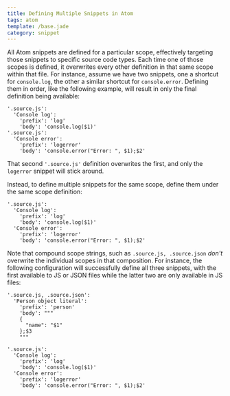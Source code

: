 ```yaml
---
title: Defining Multiple Snippets in Atom
tags: atom
template: /base.jade
category: snippet
---
```


All Atom snippets are defined for a particular scope, effectively targeting those snippets to specific source code types. Each time one of those scopes is defined, it overwrites every other definition in that same scope within that file. For instance, assume we have two snippets, one a shortcut for `console.log`, the other a similar shortcut for `console.error`.  Defining them in order, like the following example, will result in only the final definition being available:

```
'.source.js':
  'Console log':
    'prefix': 'log'
    'body': 'console.log($1)'
'.source.js':
  'Console error':
    'prefix': 'logerror'
    'body': 'console.error("Error: ", $1);$2'
```

That second `'.source.js'` definition overwrites the first, and only the `logerror` snippet will stick around.

Instead, to define multiple snippets for the same scope, define them under the same scope definition:

```
'.source.js':
  'Console log':
    'prefix': 'log'
    'body': 'console.log($1)'
  'Console error':
    'prefix': 'logerror'
    'body': 'console.error("Error: ", $1);$2'
```

Note that compound scope strings, such as `.source.js, .source.json` *don't* overwrite the individual scopes in that composition. For instance, the following configuration will successfully define all three snippets, with the first available to JS or JSON files while the latter two are only available in JS files:

```
'.source.js, .source.json':
  'Person object literal':
    'prefix': 'person'
    'body': """
    {
      "name": "$1"
    };$3
    """

'.source.js':
  'Console log':
    'prefix': 'log'
    'body': 'console.log($1)'
  'Console error':
    'prefix': 'logerror'
    'body': 'console.error("Error: ", $1);$2'
```
